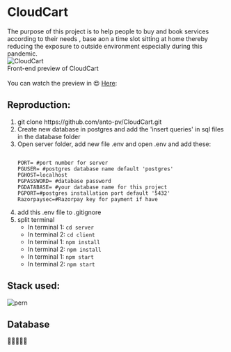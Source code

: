 # CloudCart
The purpose of this project is to help people to buy and book services according to their needs , base aon a time slot sitting at home thereby reducing the exposure to outside environment especially during this pandemic.
<br>
![CloudCart](https://github.com/anto-pv/CloudCart-Preview/blob/main/public/images/logo_new.png)
<br>
Front-end preview of CloudCart<br><br>
You can watch the preview in :heart_eyes: [Here](https://anto-pv.github.io/CloudCart-Preview/):<br>

## Reproduction:
<ol>
<li>
git clone https://github.com/anto-pv/CloudCart.git
</li>
<li>Create new database in postgres and add the 'insert queries' in sql files in the database folder</li>
<li>Open server folder, add new file .env and open .env and add these:
<br>

```

PORT= #port number for server
PGUSER= #postgres database name default 'postgres'
PGHOST=localhost
PGPASSWORD= #database password
PGDATABASE= #your database name for this project
PGPORT=#postgres installation port default '5432'
Razorpaysec=#Razorpay key for payment if have
```
</li><li>add this .env file to .gitignore</li><li>split terminal

- In terminal 1:
`cd server`
- In terminal 2:
`cd client`
- In terminal 1:
`npm install`
- In terminal 2:
`npm install`
- In terminal 1:
`npm start`
- In terminal 2:
`npm start`</li></ol>

## Stack used:

![pern](https://sitepoint.us/img/coupons/pern-stack-build-a-yelp-clone-postgresexpressreactnode.png)


## Database 
:elephant::elephant::elephant::elephant::elephant:
